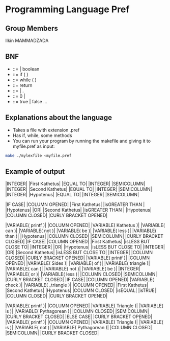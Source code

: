 # Programming Language Pref

## Group Members

Ilkin MAMMADZADA

## BNF
- <primitive type> ::= <numeric type> | boolean
- <if then statement>::= if ( <expression> ) <statement>
- <while statement> ::= while ( <expression> ) <statement>
- <return statement> ::= return <expression>
- <type name> ::= <identifier> | <package name> . <identifier>
- <digit> ::= 0 | <non zero digit>
- <boolean literal> ::= true | false
...

## Explanations about the language
- Takes a file with extension .pref
- Has if, while, some methods
- You can run your program by running the makefile and giving it to myfile.pref as input:
```bash
make ./mylexfile <myfile.pref
```

## Example of output
 |INTEGER|  |First Kathetus|  |EQUAL TO|  |INTEGER|  |SEMICOLUMN|
 |INTEGER|  |Second Kathetus|  |EQUAL TO|  |INTEGER|  |SEMICOLUMN|
 |INTEGER|  |Hypotenus|  |EQUAL TO|  |INTEGER|  |SEMICOLUMN|



 |IF CASE|  |COLUMN OPENED|  |First Kathetus|  |isGREATER THAN | |Hypotenus|  |OR|  |Second Kathetus|  |isGREATER THAN | |Hypotenus|  |COLUMN CLOSED|
 |CURLY BRACKET OPENED|

 |VARIABLE( printf )|  |COLUMN OPENED|  |VARIABLE( Kathetus )|  |VARIABLE( can )|  |VARIABLE( not )|  |VARIABLE( be )|  |VARIABLE( less )|  |VARIABLE( than )|  |Hypotenus|  |COLUMN CLOSED|  |SEMICOLUMN|
 |CURLY BRACKET CLOSED|
 |IF CASE|  |COLUMN OPENED|  |First Kathetus|  |isLESS BUT CLOSE TO|  |INTEGER|  |OR|  |Hypotenus|  |isLESS BUT CLOSE TO|  |INTEGER|  |OR|  |Second Kathetus|  |isLESS BUT CLOSE TO|  |INTEGER|  |COLUMN CLOSED|
 |CURLY BRACKET OPENED|
 |VARIABLE( printf )|  |COLUMN OPENED|  |VARIABLE( Sides )|  |VARIABLE( of )|  |VARIABLE( triangle )|  |VARIABLE( can )|  |VARIABLE( not )|  |VARIABLE( be )|  |INTEGER|  |VARIABLE( or )|  |VARIABLE( less )|  |COLUMN CLOSED|  |SEMICOLUMN|
 |CURLY BRACKET CLOSED|
 |IF CASE|  |COLUMN OPENED|  |VARIABLE( check )|  |VARIABLE( _triangle )|  |COLUMN OPENED|  |First Kathetus|  |Second Kathetus|  |Hypotenus|  |COLUMN CLOSED|  |isEQUAL|  |isTRUE|  |COLUMN CLOSED|
 |CURLY BRACKET OPENED|

 |VARIABLE( printf )|  |COLUMN OPENED|  |VARIABLE( Triangle )|  |VARIABLE( is )|  |VARIABLE( Pythagorean )|  |COLUMN CLOSED|  |SEMICOLUMN|
 |CURLY BRACKET CLOSED|  |ELSE CASE|  |CURLY BRACKET OPENED|
 |VARIABLE( printf )|  |COLUMN OPENED|  |VARIABLE( Triangle )|  |VARIABLE( is )|  |VARIABLE( not )|  |VARIABLE( Pythagorean )|  |COLUMN CLOSED|  |SEMICOLUMN|
 |CURLY BRACKET CLOSED|
